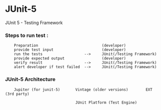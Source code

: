 # JUnit-5

JUnit 5 - Testing Framework 


### Steps to run test :
```
    Preparation                             (developer)
    provide test input                      (developer)
    run the tests                   -->     JUnit(/Testing Framework)
    provide expected output                 (developer)
    verify result                   -->     JUnit(/Testing Framework)
    alert developer if test failed  -->     JUnit(/Testing Framework)
```

### JUnit-5 Architecture
```
    Jupiter (for junit-5)       Vintage (older versions)        EXT (3rd party)

                                JUnit Platform (Test Engine) 
```
